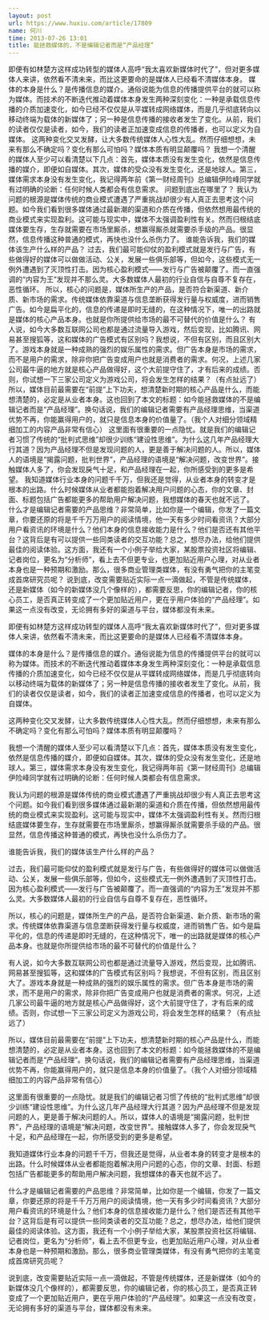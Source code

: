 ```yaml
---
layout: post
url: https://www.huxiu.com/article/17809
name: 何川
time: 2013-07-26 13:01
title: 能拯救媒体的，不是编辑记者而是“产品经理”
---
```

即便有如林楚方这样成功转型的媒体人高呼“我太喜欢新媒体时代了”，但对更多媒体人来讲，依然看不清未来，而比这更要命的是媒体人已经看不清媒体本身。 媒体的本身是什么？是传播信息的媒介。通俗说能为信息的传播提供平台的就可以称为媒体。而技术的不断迭代推动着媒体本身发生两种深刻变化：一种是承载信息传播的介质加速变化，如今已经不仅仅是从平媒转成网络媒体，而是几乎彻底转向以移动终端为载体的新媒体了；另一种是信息传播的接收者发生了变化。从前，我们的读者仅仅是读者，如今，我们的读者正加速变成信息的传播者，也可以定义为自媒体。 这两种变化交叉发酵，让大多数传统媒体人心性大乱。然而仔细想想，未来有那么不确定吗？变化有那么可怕吗？媒体本质有明显颠覆吗？ 我想一个清醒的媒体人至少可以看清楚以下几点：首先，媒体本质没有发生变化，依然是信息传播的媒介，即便如自媒体。其次，媒体的受众没有发生变化，还是地球人。第三，媒体需求本身没有发生变化，我记得两年前《第一财经周刊》总编辑伊险峰同学就有过明确的论断：任何时候人类都会有信息需求。 问题到底出在哪里了？ 我认为问题的根源是媒体传统的商业模式遭遇了严重挑战却很少有人真正去思考这个问题。如今我们看到很多媒体通过最新潮的渠道和介质在传播，但依然想用最传统的商业模式来实现盈利。这可能与现实中，媒体不太强调盈利性有关。然而归根结底媒体要生存，生存就需要在市场里厮杀，想赢得厮杀就需要杀手级的产品。很显然，信息传播这种普通的模式，再快也没什么杀伤力了。 谁能告诉我，我们的媒体该生产什么样的产品？ 过去，我们最可能仰仗的盈利模式就是发行与广告，有些做得好的媒体可以做做活动、公关，发展一些俱乐部等，但如今，这些模式无一例外遭遇到了灭顶性打击。因为核心盈利模式——发行与广告被颠覆了。而一直强调的“内容为王”发现并不那么灵。大多数媒体人最初的行业自信与自尊不复存在，恶性循环。 所以，核心的问题是，媒体所生产的产品，是否符合新渠道、新介质、新市场的需求。传统媒体依靠渠道与信息垄断获得发行量与权威度，进而销售广告。如今是扁平化的，信息的传递是即时无缝的，在这种情况下，唯一的出路就是媒体的核心产品本身。也就是你所提供给市场的最不可替代的价值是什么？ 有人说，如今大多数互联网公司也都是通过流量导入游戏，然后变现，比如腾讯、网易甚至搜狐等，这和媒体的广告模式有区别吗？我想说，不但有区别，而且区别大了。游戏本身就是一种成熟的强烈的娱乐属性的需求。但广告本身是市场的需求，而不是用户的需求，除非你把广告变成用户也就是消费者的需求。何况，上述几家公司最牛逼的地方就是核心产品做得好，这个大前提守住了，才有后来的成绩。否则，你试想一下三家公司定义为游戏公司，将会发生怎样的结果？（有点扯远了） 所以，媒体目前最需要在“前提”上下功夫，想清楚新时期的核心产品是什么，而能想清楚的，必定是从业者本身。这也回到了本文的标题：如今能拯救媒体的不是编辑记者而是“产品经理”。换句话说，我们的编辑记者需要有产品经理思维，当渠道优势不再，你能赢得用户的，就只是信息本身的价值量了。（我个人对细分领域精细加工的内容产品非常有信心） 这里面有很重要的一点隐忧。就是我们的编辑记者习惯了传统的“批判式思维”却很少训练“建设性思维”。为什么这几年产品经理大行其道？因为产品经理不但是发现问题的人，更是善于解决问题的人。所以，媒体人的语境是“揭露问题，批判世界”，产品经理的语境是“解决问题，改变世界”。接触媒体人多了，你会发现戾气十足，和产品经理在一起，你所感受到的更多是希望。 我知道媒体行业本身的问题千千万，但我还是觉得，从业者本身的转变才是根本的出路。什么时候媒体从业者都能抱着解决用户问题的心态，你的文章、封面、标题包括广告都能更多的帮助用户解决问题，我想媒体的春天也就不远了。 什么才是编辑记者需要的产品思维？非常简单，比如你是一个编辑，你发了一篇文章，你要还原的将是千千万万用户的阅读情境，他一天有多少时间看资讯？大部分用户看资讯的环境是什么？他们本身的信息接收能力是什么？他们是否还有其他平台？这背后是有可以提供一些同类读者的交互功能？总之，想尽办法，给他们提供最佳的阅读体验。这方面，我还有一个小例子举给大家，某股票投资社区将编辑、记者岗位，更名为“分析师”，看上去不但更专业，也更加贴近用户心理，对从业者本身也是一种预期和激励。那么，很多商业管理类媒体，有没有勇气把你的主笔变成首席研究员呢？ 说到底，改变需要贴近实际一点一滴做起，不管是传统媒体，还是新媒体（如今的新媒体没几个像样的），都需要反思，你的编辑记者，你的核心员工，是否真正转变成了一个更加贴近用户，更在乎用户体验的“产品经理”。如果这一点没有改变，无论拥有多好的渠道与平台，媒体都没有未来。

即便有如林楚方这样成功转型的媒体人高呼“我太喜欢新媒体时代了”，但对更多媒体人来讲，依然看不清未来，而比这更要命的是媒体人已经看不清媒体本身。

媒体的本身是什么？是传播信息的媒介。通俗说能为信息的传播提供平台的就可以称为媒体。而技术的不断迭代推动着媒体本身发生两种深刻变化：一种是承载信息传播的介质加速变化，如今已经不仅仅是从平媒转成网络媒体，而是几乎彻底转向以移动终端为载体的新媒体了；另一种是信息传播的接收者发生了变化。从前，我们的读者仅仅是读者，如今，我们的读者正加速变成信息的传播者，也可以定义为自媒体。

这两种变化交叉发酵，让大多数传统媒体人心性大乱。然而仔细想想，未来有那么不确定吗？变化有那么可怕吗？媒体本质有明显颠覆吗？

我想一个清醒的媒体人至少可以看清楚以下几点：首先，媒体本质没有发生变化，依然是信息传播的媒介，即便如自媒体。其次，媒体的受众没有发生变化，还是地球人。第三，媒体需求本身没有发生变化，我记得两年前《第一财经周刊》总编辑伊险峰同学就有过明确的论断：任何时候人类都会有信息需求。

我认为问题的根源是媒体传统的商业模式遭遇了严重挑战却很少有人真正去思考这个问题。如今我们看到很多媒体通过最新潮的渠道和介质在传播，但依然想用最传统的商业模式来实现盈利。这可能与现实中，媒体不太强调盈利性有关。然而归根结底媒体要生存，生存就需要在市场里厮杀，想赢得厮杀就需要杀手级的产品。很显然，信息传播这种普通的模式，再快也没什么杀伤力了。

谁能告诉我，我们的媒体该生产什么样的产品？

过去，我们最可能仰仗的盈利模式就是发行与广告，有些做得好的媒体可以做做活动、公关，发展一些俱乐部等，但如今，这些模式无一例外遭遇到了灭顶性打击。因为核心盈利模式——发行与广告被颠覆了。而一直强调的“内容为王”发现并不那么灵。大多数媒体人最初的行业自信与自尊不复存在，恶性循环。

所以，核心的问题是，媒体所生产的产品，是否符合新渠道、新介质、新市场的需求。传统媒体依靠渠道与信息垄断获得发行量与权威度，进而销售广告。如今是扁平化的，信息的传递是即时无缝的，在这种情况下，唯一的出路就是媒体的核心产品本身。也就是你所提供给市场的最不可替代的价值是什么？

有人说，如今大多数互联网公司也都是通过流量导入游戏，然后变现，比如腾讯、网易甚至搜狐等，这和媒体的广告模式有区别吗？我想说，不但有区别，而且区别大了。游戏本身就是一种成熟的强烈的娱乐属性的需求。但广告本身是市场的需求，而不是用户的需求，除非你把广告变成用户也就是消费者的需求。何况，上述几家公司最牛逼的地方就是核心产品做得好，这个大前提守住了，才有后来的成绩。否则，你试想一下三家公司定义为游戏公司，将会发生怎样的结果？（有点扯远了）

所以，媒体目前最需要在“前提”上下功夫，想清楚新时期的核心产品是什么，而能想清楚的，必定是从业者本身。这也回到了本文的标题：如今能拯救媒体的不是编辑记者而是“产品经理”。换句话说，我们的编辑记者需要有产品经理思维，当渠道优势不再，你能赢得用户的，就只是信息本身的价值量了。（我个人对细分领域精细加工的内容产品非常有信心）

这里面有很重要的一点隐忧。就是我们的编辑记者习惯了传统的“批判式思维”却很少训练“建设性思维”。为什么这几年产品经理大行其道？因为产品经理不但是发现问题的人，更是善于解决问题的人。所以，媒体人的语境是“揭露问题，批判世界”，产品经理的语境是“解决问题，改变世界”。接触媒体人多了，你会发现戾气十足，和产品经理在一起，你所感受到的更多是希望。

我知道媒体行业本身的问题千千万，但我还是觉得，从业者本身的转变才是根本的出路。什么时候媒体从业者都能抱着解决用户问题的心态，你的文章、封面、标题包括广告都能更多的帮助用户解决问题，我想媒体的春天也就不远了。

什么才是编辑记者需要的产品思维？非常简单，比如你是一个编辑，你发了一篇文章，你要还原的将是千千万万用户的阅读情境，他一天有多少时间看资讯？大部分用户看资讯的环境是什么？他们本身的信息接收能力是什么？他们是否还有其他平台？这背后是有可以提供一些同类读者的交互功能？总之，想尽办法，给他们提供最佳的阅读体验。这方面，我还有一个小例子举给大家，某股票投资社区将编辑、记者岗位，更名为“分析师”，看上去不但更专业，也更加贴近用户心理，对从业者本身也是一种预期和激励。那么，很多商业管理类媒体，有没有勇气把你的主笔变成首席研究员呢？

说到底，改变需要贴近实际一点一滴做起，不管是传统媒体，还是新媒体（如今的新媒体没几个像样的），都需要反思，你的编辑记者，你的核心员工，是否真正转变成了一个更加贴近用户，更在乎用户体验的“产品经理”。如果这一点没有改变，无论拥有多好的渠道与平台，媒体都没有未来。

